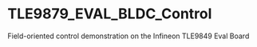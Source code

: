 # TLE9879_EVAL_BLDC_Control
Field-oriented control demonstration on the Infineon TLE9849 Eval Board
